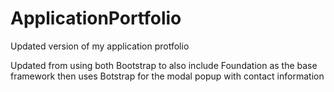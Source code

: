 # ApplicationPortfolio

Updated version of my application protfolio

Updated from using both Bootstrap to also include Foundation as the base framework then uses Botstrap for the modal popup with contact information
